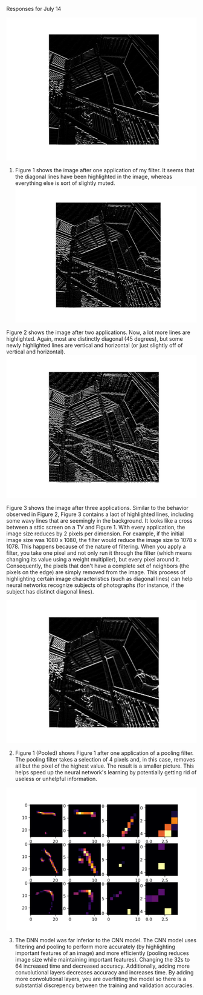 Responses for July 14

![Figure 1](2Figure_1.png)
1.  Figure 1 shows the image after one application of my filter. It seems that the diagonal lines have been highlighted in the image, whereas everything else is sort of slightly muted.
![Figure 2](2Figure_2.png)

Figure 2 shows the image after two applications. Now, a lot more lines are highlighted. Again, most are distinctly diagonal (45 degrees), but some newly highlighted lines are vertical and horizontal (or just slightly off of vertical and horizontal).
![Figure 3](2Figure_3.png)

Figure 3 shows the image after three applications. Similar to the behavior observed in Figure 2, Figure 3 contains a laot of highlighted lines, including some wavy lines that are seemingly in the background. It looks like a cross between a sttic screen on a TV and Figure 1. With every application, the image size reduces by 2 pixels per dimension. For example, if the initial image size was 1080 x 1080, the filter would reduce the image size to 1078 x 1078. This happens because of the nature of filtering. When you apply a filter, you take one pixel and not only run it through the filter (which means changing its value using a weight multiplier), but every pixel around it. Consequently, the pixels that don't have a complete set of neighbors (the pixels on the edge) are simply removed from the image. This process of highlighting certain image characteristics (such as diagonal lines) can help neural networks recognize subjects of photographs (for instance, if the subject has distinct diagonal lines).

![Figure 1, Pooled](2Figure_1Pooled.png)

2. Figure 1 (Pooled) shows Figure 1 after one application of a pooling filter. The pooling filter takes a selection of 4 pixels and, in this case, removes all but the pixel of the highest value. The result is a smaller picture. This helps speed up the neural network's learning by potentially getting rid of useless or unhelpful information.

![Figure 4](Figure_4.png)

3. The DNN model was far inferior to the CNN model. The CNN model uses filtering and pooling to perform more accurately (by highlighting important features of an image) and more efficiently (pooling reduces image size while maintaining important features). Changing the 32s to 64 increased time and decreased accuracy. Additionally, adding more convolutional layers decreases accuracy and increases time. By adding more convolutional layers, you are overfitting the model so there is a substantial discrepency between the training and validation accuracies.
